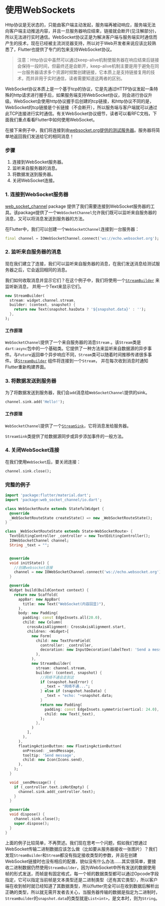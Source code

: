 
# 使用WebSockets

Http协议是无状态的，只能由客户端主动发起，服务端再被动响应，服务端无法向客户端主动推送内容，并且一旦服务器响应结束，链接就会断开(见注解部分)，所以无法进行实时通信。WebSocket协议正是为解决客户端与服务端实时通信而产生的技术，现在已经被主流浏览器支持，所以对于Web开发者来说应该比较熟悉了，Flutter也提供了专门的包来支持WebSocket协议。

> 注意：Http协议中虽然可以通过keep-alive机制使服务器在响应结束后链接会保持一段时间，但最终还是会断开，keep-alive机制主要是用于避免在同一台服务器请求多个资源时频繁创建链接，它本质上是支持链接复用的技术，而并非用于实时通信，读者需要知道这两者的区别。

WebSocket协议本质上是一个基于tcp的协议，它是先通过HTTP协议发起一条特殊的http请求进行握手后，如果服务端支持WebSocket协议，则会进行协议升级。WebSocket会使用http协议握手后创建的tcp链接，和http协议不同的是，WebSocket的tcp链接是个长链接（不会断开），所以服务端与客户端就可以通过此TCP连接进行实时通信。有关WebSocket协议细节，读者可以看RFC文档，下面我们重点看看Flutter中如何使用WebSocket。

在接下来例子中，我们将连接到由[websocket.org提供的测试服务器](http://www.websocket.org/echo.html)。服务器将简单地返回我们发送给它的相同消息！

### 步骤

1. 连接到WebSocket服务器。
2. 监听来自服务器的消息。
3. 将数据发送到服务器。
4. 关闭WebSocket连接。

### 1. 连接到WebSocket服务器

[web_socket_channel](https://pub.dartlang.org/packages/web_socket_channel) package 提供了我们需要连接到WebSocket服务器的工具。该package提供了一个`WebSocketChannel`允许我们既可以监听来自服务器的消息，又可以将消息发送到服务器的方法。

在Flutter中，我们可以创建一个`WebSocketChannel`连接到一台服务器：

```dart
final channel = IOWebSocketChannel.connect('ws://echo.websocket.org');
```

### 2. 监听来自服务器的消息

现在我们建立了连接，我们可以监听来自服务器的消息，在我们发送消息给测试服务器之后，它会返回相同的消息。

我们如何收取消息并显示它们？在这个例子中，我们将使用一个[`StreamBuilder`](https://docs.flutter.io/flutter/widgets/StreamBuilder-class.html) 来监听新消息， 并用一个Text来显示它们。

```dart
new StreamBuilder(
  stream: widget.channel.stream,
  builder: (context, snapshot) {
    return new Text(snapshot.hasData ? '${snapshot.data}' : '');
  },
);
```

#### 工作原理

`WebSocketChannel`提供了一个来自服务器的消息`Stream` 。该`Stream`类是`dart:async`包中的一个基础类。它提供了一种方法来监听来自数据源的异步事件。与`Future`返回单个异步响应不同，`Stream`类可以随着时间推移传递很多事件。该[`StreamBuilder`](https://docs.flutter.io/flutter/widgets/StreamBuilder-class.html) 组件将连接到一个`Stream`， 并在每次收到消息时通知Flutter重新构建界面。

### 3. 将数据发送到服务器

为了将数据发送到服务器，我们会`add`消息给`WebSocketChannel`提供的sink。

```dart
channel.sink.add('Hello!');
```

#### 工作原理

`WebSocketChannel`提供了一个[`StreamSink`](https://docs.flutter.io/flutter/dart-async/StreamSink-class.html)，它将消息发给服务器。

`StreamSink`类提供了给数据源同步或异步添加事件的一般方法。

### 4. 关闭WebSocket连接

在我们使用`WebSocket`后，要关闭连接：

```dart
channel.sink.close();
```

### 完整的例子

```dart
import 'package:flutter/material.dart';
import 'package:web_socket_channel/io.dart';

class WebSocketRoute extends StatefulWidget {
  @override
  _WebSocketRouteState createState() => new _WebSocketRouteState();
}

class _WebSocketRouteState extends State<WebSocketRoute> {
  TextEditingController _controller = new TextEditingController();
  IOWebSocketChannel channel;
  String _text = "";


  @override
  void initState() {
    //创建websocket连接
    channel = new IOWebSocketChannel.connect('ws://echo.websocket.org');
  }

  @override
  Widget build(BuildContext context) {
    return new Scaffold(
      appBar: new AppBar(
        title: new Text("WebSocket(内容回显)"),
      ),
      body: new Padding(
        padding: const EdgeInsets.all(20.0),
        child: new Column(
          crossAxisAlignment: CrossAxisAlignment.start,
          children: <Widget>[
            new Form(
              child: new TextFormField(
                controller: _controller,
                decoration: new InputDecoration(labelText: 'Send a message'),
              ),
            ),
            new StreamBuilder(
              stream: channel.stream,
              builder: (context, snapshot) {
                //网络不通会走到这
                if (snapshot.hasError) {
                  _text = "网络不通...";
                } else if (snapshot.hasData) {
                  _text = "echo: "+snapshot.data;
                }
                return new Padding(
                  padding: const EdgeInsets.symmetric(vertical: 24.0),
                  child: new Text(_text),
                );
              },
            )
          ],
        ),
      ),
      floatingActionButton: new FloatingActionButton(
        onPressed: _sendMessage,
        tooltip: 'Send message',
        child: new Icon(Icons.send),
      ),
    );
  }

  void _sendMessage() {
    if (_controller.text.isNotEmpty) {
      channel.sink.add(_controller.text);
    }
  }

  @override
  void dispose() {
    channel.sink.close();
    super.dispose();
  }
}
```

上面的例子比较简单，不再赘述。我们现在思考一个问题，假如我们想通过WebSocket传输二进制数据应该怎么做（比如要从服务器接收一张图片）？我们发现`StreamBuilder`和`Stream`都没有指定接收类型的参数，并且在创建WebSocket链接时也没有相应的配置，貌似没有什么办法……其实很简单，要接收二进制数据仍然使用`StreamBuilder`，因为WebSocket中所有发送的数据使用帧的形式发送，而帧是有固定格式，每一个帧的数据类型都可以通过Opcode字段指定，它可以指定当前帧是文本类型还是二进制类型（还有其它类型），所以客户端在收到帧时就已经知道了其数据类型，所以flutter完全可以在收到数据后解析出正确的类型，所以就无需开发者去关心，当服务器传输的数据是指定为二进制时，`StreamBuilder`的`snapshot.data`的类型就是`List<int>`，是文本时，则为`String`。
